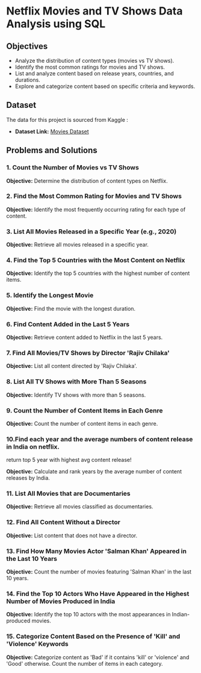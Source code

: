# Netflix Movies and TV Shows Data Analysis using SQL


## Objectives

- Analyze the distribution of content types (movies vs TV shows).
- Identify the most common ratings for movies and TV shows.
- List and analyze content based on release years, countries, and durations.
- Explore and categorize content based on specific criteria and keywords.

## Dataset

The data for this project is sourced from Kaggle :

- **Dataset Link:** [Movies Dataset](https://www.kaggle.com/datasets/shivamb/netflix-shows?resource=download)



## Problems and Solutions

### 1. Count the Number of Movies vs TV Shows


**Objective:** Determine the distribution of content types on Netflix.

### 2. Find the Most Common Rating for Movies and TV Shows


**Objective:** Identify the most frequently occurring rating for each type of content.

### 3. List All Movies Released in a Specific Year (e.g., 2020)


**Objective:** Retrieve all movies released in a specific year.

### 4. Find the Top 5 Countries with the Most Content on Netflix



**Objective:** Identify the top 5 countries with the highest number of content items.

### 5. Identify the Longest Movie



**Objective:** Find the movie with the longest duration.

### 6. Find Content Added in the Last 5 Years



**Objective:** Retrieve content added to Netflix in the last 5 years.

### 7. Find All Movies/TV Shows by Director 'Rajiv Chilaka'



**Objective:** List all content directed by 'Rajiv Chilaka'.

### 8. List All TV Shows with More Than 5 Seasons


**Objective:** Identify TV shows with more than 5 seasons.

### 9. Count the Number of Content Items in Each Genre

**Objective:** Count the number of content items in each genre.

### 10.Find each year and the average numbers of content release in India on netflix. 
return top 5 year with highest avg content release!


**Objective:** Calculate and rank years by the average number of content releases by India.

### 11. List All Movies that are Documentaries


**Objective:** Retrieve all movies classified as documentaries.

### 12. Find All Content Without a Director

**Objective:** List content that does not have a director.

### 13. Find How Many Movies Actor 'Salman Khan' Appeared in the Last 10 Years


**Objective:** Count the number of movies featuring 'Salman Khan' in the last 10 years.

### 14. Find the Top 10 Actors Who Have Appeared in the Highest Number of Movies Produced in India

**Objective:** Identify the top 10 actors with the most appearances in Indian-produced movies.

### 15. Categorize Content Based on the Presence of 'Kill' and 'Violence' Keywords
**Objective:** Categorize content as 'Bad' if it contains 'kill' or 'violence' and 'Good' otherwise. Count the number of items in each category.


